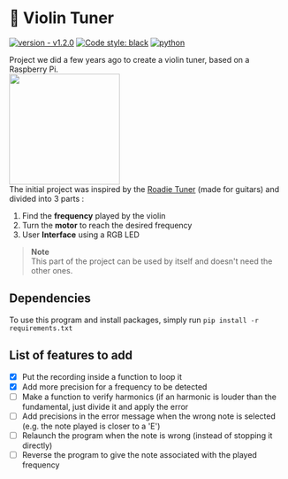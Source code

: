 # 🎻 Violin Tuner

[![version - v1.2.0](https://img.shields.io/badge/version-v1.2.0-4ec1ff)](https://github.com/thomassamoth/violin-tuner/releases/tag/1.2.0) [![Code style: black](https://img.shields.io/badge/code%20style-black-000000.svg)](https://github.com/psf/black) [![python](https://img.shields.io/badge/python-3.8.10-blue)](http://python.org)

Project we did a few years ago to create a violin tuner, based on a Raspberry Pi.  
<img src="https://upload.wikimedia.org/wikipedia/commons/thumb/b/b8/Raspberry_Pi_3_B%2B_%2839906370335%29.png/1280px-Raspberry_Pi_3_B%2B_%2839906370335%29.png" height="200">  
The initial project was inspired by the [Roadie Tuner](https://www.roadiemusic.com/) (made for guitars) and divided into 3 parts :

1. Find the **frequency** played by the violin
2. Turn the **motor** to reach the desired frequency
3. User **Interface** using a RGB LED

> **Note**  
This part of the project can be used by itself and doesn't need the other ones.  

## Dependencies

To use this program and install packages,  simply run `pip install -r requirements.txt`

## List of features to add

- [X] Put the recording inside a function to loop it
- [X] Add more precision for a frequency to be detected
- [ ] Make a function to verify harmonics (if an harmonic is louder than the fundamental, just divide it and apply the error
- [ ] Add precisions in the error message when the wrong note is selected (e.g. the note played is closer to a 'E')
- [ ] Relaunch the program when the note is wrong (instead of stopping it directly)  
- [ ] Reverse the program to give the note associated with the played frequency

